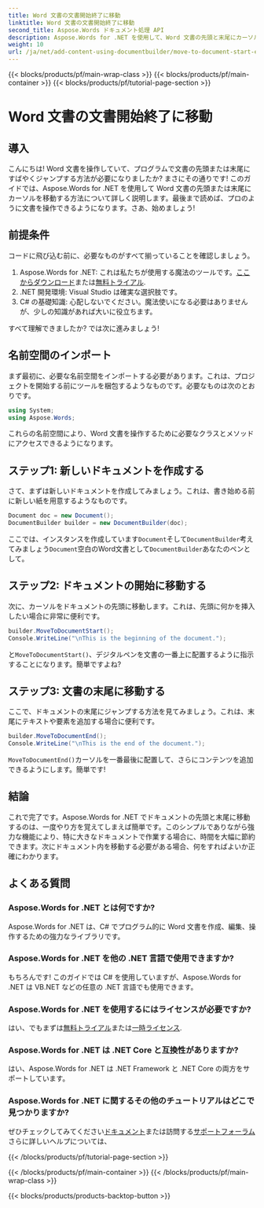 ```yaml
---
title: Word 文書の文書開始終了に移動
linktitle: Word 文書の文書開始終了に移動
second_title: Aspose.Words ドキュメント処理 API
description: Aspose.Words for .NET を使用して、Word 文書の先頭と末尾にカーソルを移動する方法を学びます。ステップバイステップの手順と例を含む包括的なガイドです。
weight: 10
url: /ja/net/add-content-using-documentbuilder/move-to-document-start-end/
---
```


{{< blocks/products/pf/main-wrap-class >}}
{{< blocks/products/pf/main-container >}}
{{< blocks/products/pf/tutorial-page-section >}}

# Word 文書の文書開始終了に移動

## 導入

こんにちは! Word 文書を操作していて、プログラムで文書の先頭または末尾にすばやくジャンプする方法が必要になりましたか? まさにその通りです! このガイドでは、Aspose.Words for .NET を使用して Word 文書の先頭または末尾にカーソルを移動する方法について詳しく説明します。最後まで読めば、プロのように文書を操作できるようになります。さあ、始めましょう!

## 前提条件

コードに飛び込む前に、必要なものがすべて揃っていることを確認しましょう。

1.  Aspose.Words for .NET: これは私たちが使用する魔法のツールです。[ここからダウンロード](https://releases.aspose.com/words/net/)または[無料トライアル](https://releases.aspose.com/).
2. .NET 開発環境: Visual Studio は確実な選択肢です。
3. C# の基礎知識: 心配しないでください。魔法使いになる必要はありませんが、少しの知識があれば大いに役立ちます。

すべて理解できましたか? では次に進みましょう!

## 名前空間のインポート

まず最初に、必要な名前空間をインポートする必要があります。これは、プロジェクトを開始する前にツールを梱包するようなものです。必要なものは次のとおりです。

```csharp
using System;
using Aspose.Words;
```

これらの名前空間により、Word 文書を操作するために必要なクラスとメソッドにアクセスできるようになります。

## ステップ1: 新しいドキュメントを作成する

さて、まずは新しいドキュメントを作成してみましょう。これは、書き始める前に新しい紙を用意するようなものです。

```csharp
Document doc = new Document();
DocumentBuilder builder = new DocumentBuilder(doc);
```

ここでは、インスタンスを作成しています`Document`そして`DocumentBuilder`考えてみましょう`Document`空白のWord文書として`DocumentBuilder`あなたのペンとして。

## ステップ2: ドキュメントの開始に移動する

次に、カーソルをドキュメントの先頭に移動します。これは、先頭に何かを挿入したい場合に非常に便利です。

```csharp
builder.MoveToDocumentStart();
Console.WriteLine("\nThis is the beginning of the document.");
```

と`MoveToDocumentStart()`、デジタルペンを文書の一番上に配置するように指示することになります。簡単ですよね?

## ステップ3: 文書の末尾に移動する

ここで、ドキュメントの末尾にジャンプする方法を見てみましょう。これは、末尾にテキストや要素を追加する場合に便利です。

```csharp
builder.MoveToDocumentEnd();
Console.WriteLine("\nThis is the end of the document.");
```

`MoveToDocumentEnd()`カーソルを一番最後に配置して、さらにコンテンツを追加できるようにします。簡単です!

## 結論

これで完了です。Aspose.Words for .NET でドキュメントの先頭と末尾に移動するのは、一度やり方を覚えてしまえば簡単です。このシンプルでありながら強力な機能により、特に大きなドキュメントで作業する場合に、時間を大幅に節約できます。次にドキュメント内を移動する必要がある場合、何をすればよいか正確にわかります。

## よくある質問

### Aspose.Words for .NET とは何ですか?  
Aspose.Words for .NET は、C# でプログラム的に Word 文書を作成、編集、操作するための強力なライブラリです。

### Aspose.Words for .NET を他の .NET 言語で使用できますか?  
もちろんです! このガイドでは C# を使用していますが、Aspose.Words for .NET は VB.NET などの任意の .NET 言語でも使用できます。

### Aspose.Words for .NET を使用するにはライセンスが必要ですか?  
はい、でもまずは[無料トライアル](https://releases.aspose.com/)または[一時ライセンス](https://purchase.aspose.com/temporary-license/).

### Aspose.Words for .NET は .NET Core と互換性がありますか?  
はい、Aspose.Words for .NET は .NET Framework と .NET Core の両方をサポートしています。

### Aspose.Words for .NET に関するその他のチュートリアルはどこで見つかりますか?  
ぜひチェックしてみてください[ドキュメント](https://reference.aspose.com/words/net/)または訪問する[サポートフォーラム](https://forum.aspose.com/c/words/8)さらに詳しいヘルプについては、

{{< /blocks/products/pf/tutorial-page-section >}}

{{< /blocks/products/pf/main-container >}}
{{< /blocks/products/pf/main-wrap-class >}}

{{< blocks/products/products-backtop-button >}}
